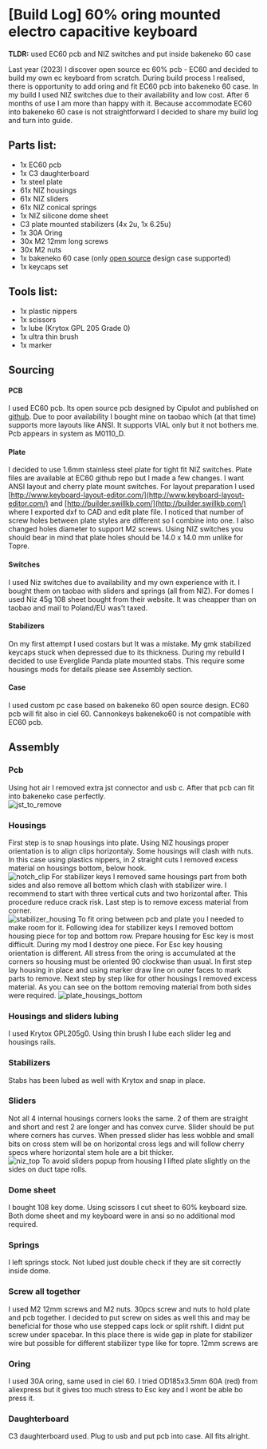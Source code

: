 # [Build Log] 60% oring mounted electro capacitive keyboard
**TLDR:** used EC60 pcb and NIZ switches and put inside bakeneko 60 case

Last year (2023) I discover open source ec 60% pcb - EC60 and decided to build my own ec keyboard from scratch. During build process I realised, there is opportunity to add oring and fit EC60 pcb into bakeneko 60 case. In my build I used NIZ switches due to their availability and low cost. After 6 months of use I am more than happy with it. Because accommodate EC60 into bakeneko 60 case is not straightforward I decided to share my build log and turn into guide.

## Parts list:
* 1x EC60 pcb
* 1x C3 daughterboard
* 1x steel plate
* 61x NIZ housings
* 61x NIZ sliders
* 61x NIZ conical springs
* 1x NIZ silicone dome sheet
* C3 plate mounted stabilizers (4x 2u, 1x 6.25u)
* 1x 30A Oring
* 30x M2 12mm long screws
* 30x M2 nuts
* 1x bakeneko 60 case (only [open source](https://github.com/kkatano/bakeneko-60) design case supported) 
* 1x keycaps set

## Tools list:
* 1x plastic nippers
* 1x scissors
* 1x lube (Krytox GPL 205 Grade 0)
* 1x ultra thin brush
* 1x marker

## Sourcing
#### PCB
I used EC60 pcb. Its open source pcb designed by Cipulot and published on [github](https://github.com/Cipulot/EC60). Due to poor availability I bought mine on taobao which (at that time) supports more layouts like ANSI. It supports VIAL only but it not bothers me. Pcb appears in system as M0110_D.
#### Plate
I decided to use 1.6mm stainless steel plate for tight fit NIZ switches. Plate files are available at EC60 github repo but I made a few changes. I want ANSI layout and cherry plate mount switches. For layout preparation I used [http://www.keyboard-layout-editor.com/](http://www.keyboard-layout-editor.com/) and [http://builder.swillkb.com/](http://builder.swillkb.com/) where I exported dxf to CAD and edit plate file. I noticed that number of screw holes between plate styles are different so I combine into one. I also changed holes diameter to support M2 screws. Using NIZ switches you should bear in mind that plate holes should be 14.0 x 14.0 mm unlike for Topre.
#### Switches
I used Niz switches due to availability and my own experience with it. I bought them on taobao with sliders and springs (all from NIZ). For domes I used Niz 45g 108 sheet bought from their website. It was cheapper than on taobao and mail to Poland/EU was't taxed.
#### Stabilizers
On my first attempt I used costars but It was a mistake. My gmk stabilized keycaps stuck when depressed due to its thickness. During my rebuild I decided to use Everglide Panda plate mounted stabs. This require some housings mods for details please see Assembly section.
#### Case
I used custom pc case based on bakeneko 60 open source design. EC60 pcb will fit also in ciel 60. Cannonkeys bakeneko60 is not compatible with EC60 pcb.

## Assembly
### Pcb
Using hot air I removed extra jst connector and usb c. After that pcb can fit into bakeneko case perfectly.\
![jst_to_remove](jst_to_remove.JPG)
### Housings
First step is to snap housings into plate. Using NIZ housings proper orientation is to align clips horizontaly. Some housings will clash with nuts. In this case using plastics nippers, in 2 straight cuts I removed excess material on housings bottom, below hook.\
![notch_clip](notch_clip.JPEG)
For stabilizer keys I removed same housings part from both sides and also remove all bottom which clash with stabilizer wire. I recommend to start with three vertical cuts and two horizontal after. This procedure reduce crack risk. Last step is to remove excess material from corner.\
![stabilizer_housing](stabilizer_housing.jpg)
To fit oring between pcb and plate you I needed to make room for it. Following idea for stabilizer keys I removed bottom housing piece for top and bottom row.
Prepare housing for Esc key is most difficult. During my mod I destroy one piece. For Esc key housing orientation is different. All stress from the oring is accumulated at the corners so housing must be oriented 90 clockwise than usual. In first step lay housing in place and using marker draw line on outer faces to mark parts to remove. Next step by step like for other housings I removed excess material. As you can see on the bottom removing material from both sides were required.
![plate_housings_bottom](plate_housings_bottom.JPEG)
### Housings and sliders lubing
I used Krytox GPL205g0. Using thin brush I lube each slider leg and housings rails.
### Stabilizers
Stabs has been lubed as well with Krytox and snap in place.
### Sliders
Not all 4 internal housings corners looks the same. 2 of them are straight and short and rest 2 are longer and has convex curve. Slider should be put where corners has curves. When pressed slider has less wobble and small bits on cross stem will be on horizontal cross legs and will follow cherry specs where horizontal stem hole are a bit thicker.\
![niz_top](niz_top.JPG)
To avoid sliders popup from housing I lifted plate slightly on the sides on duct tape rolls.
### Dome sheet
I bought 108 key dome. Using scissors I cut sheet to 60% keyboard size. Both dome sheet and my keyboard were in ansi so no additional mod required.
### Springs
I left springs stock. Not lubed just double check if they are sit correctly inside dome.
### Screw all together
I used M2 12mm screws and M2 nuts. 30pcs screw and nuts to hold plate and pcb together. I decided to put screw on sides as well this and may be beneficial for those who use stepped caps lock or split rshift. I didnt put screw under spacebar. In this place there is wide gap in plate for stabilizer wire but possible for different stabilizer type like for topre. 12mm screws are 
### Oring
I used 30A oring, same used in ciel 60. I tried OD185x3.5mm 60A (red) from aliexpress but it gives too much stress to Esc key and I wont be able bo press it.
### Daughterboard
C3 daughterboard used. Plug to usb and put pcb into case. All fits alright. 
![]()
